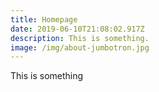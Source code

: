 ```yaml
---
title: Homepage
date: 2019-06-10T21:08:02.917Z
description: This is something.
image: /img/about-jumbotron.jpg
---
```

This is something
